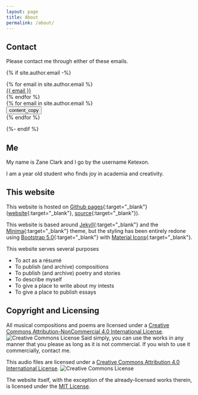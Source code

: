 ```yaml
---
layout: page
title: About
permalink: /about/
---
```

## Contact
Please contact me through either of these emails.

{% if site.author.email -%}
	<div class="row">
		<div class="col-auto">
			{% for email in site.author.email %}
				<div class="row mt-1">
					<a class="u-email link-primary" href="mailto:{{ email }}">
						{{ email }}
					</a>
				</div>
			{% endfor %}
		</div>
		<div class="col-auto">
			{% for email in site.author.email %}
				<div class="row mt-1">
					<button type="button" class="u-email-copy btn btn-sm btn-secondary py-0"
						onmouseup="navigator.clipboard.writeText('{{ email }}'); setTimeout(()=>this.blur(), 100)"
						data-bs-toggle="tooltip" data-bs-placement="top" title="Copied to clipboard">
						<span class="material-icons">content_copy</span>
					</button>
				</div>
			{% endfor %}
		</div>
	</div>
	
{%- endif %}



## Me
My name is Zane Clark and I go by the username Ketexon.

I am a <span id="age"></span> year old student who finds joy in academia and creativity.

## This website

This website is hosted on [Github pages]{:target="_blank"} ([website][website github]{:target="_blank"}, [source][website source]{:target="_blank"}).

This website is based around [Jekyll]{:target="_blank"} and the [Minima]{:target="_blank"} theme, but the styling has been entirely redone using [Bootstrap 5.0]{:target="_blank"} with [Material Icons]{:target="_blank"}.

This website serves several purposes
<ul class="list-group">
<li class="list-group-item">To act as a r&eacute;sum&eacute;</li>
<li class="list-group-item">To publish (and archive) compositions</li>
<li class="list-group-item">To publish (and archive) poetry and stories</li>
<li class="list-group-item">To describe myself</li>
<li class="list-group-item">To give a place to write about my intests</li>
<li class="list-group-item">To give a place to publish essays</li>
</ul>

## Copyright and Licensing

All musical compositions and poems are licensed under a <a rel="license" href="http://creativecommons.org/licenses/by-nc/4.0/" target="_blank">Creative Commons Attribution-NonCommercial 4.0 International License</a>. <img alt="Creative Commons License" style="border-width:0" src="https://i.creativecommons.org/l/by-nc/4.0/80x15.png" /> Said simply, you can use the works in any manner that you please as long as it is not commercial. If you wish to use it commercially, contact me.

This audio files are licensed under a <a rel="license" href="http://creativecommons.org/licenses/by/4.0/" target="_blank">Creative Commons Attribution 4.0 International License</a>. <img alt="Creative Commons License" style="border-width:0" src="https://i.creativecommons.org/l/by/4.0/80x15.png" />

The website itself, with the exception of the already-licensed works therein, is licensed under the [MIT License]. 

[Github pages]:https://pages.github.com/
[website github]:https://github.com/ketexon/ketexon.github.io
[website source]:https://github.com/ketexon/ketexon.github.io_source

[Jekyll]:https://jekyllrb.com/
[Minima]:https://github.com/jekyll/minima
[Bootstrap 5.0]:https://getbootstrap.com/
[Material Icons]:https://fonts.google.com/icons?selected=Material+Icons

[MIT License]:/license/

<script>
document.querySelector("#age").appendChild(
	document.createTextNode(
		Math.floor((Date.now() - new Date("01 August 2003").getTime())/1000/60/60/24/365)
	)
)
</script>